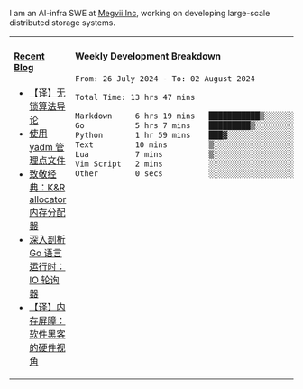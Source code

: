 I am an AI-infra SWE at [Megvii Inc](https://en.megvii.com/), working on developing large-scale distributed storage systems.

<table width="960px">
<tr>
<td valign="top" width="50%">

#### <a href="https://www.kongjun18.me" target="_blank">Recent Blog</a>

<!-- BLOG-POST-LIST:START -->
- [【译】无锁算法导论](https://kongjun18.github.io/posts/2023/07/14/)
- [使用 yadm 管理点文件](https://kongjun18.github.io/posts/2023/04/07/)
- [致敬经典：K&amp;R allocator 内存分配器](https://kongjun18.github.io/posts/2022/12/12/)
- [深入剖析 Go 语言运行时：IO 轮询器](https://kongjun18.github.io/posts/2022/11/21/)
- [【译】内存屏障：软件黑客的硬件视角](https://kongjun18.github.io/posts/2022/11/03/)
<!-- BLOG-POST-LIST:END -->

</td>
<td valign="top" width="50%">

#### Weekly Development Breakdown

<!--START_SECTION:waka-->

```txt
From: 26 July 2024 - To: 02 August 2024

Total Time: 13 hrs 47 mins

Markdown     6 hrs 19 mins   ███████████▒░░░░░░░░░░░░░   45.90 %
Go           5 hrs 7 mins    █████████▒░░░░░░░░░░░░░░░   37.20 %
Python       1 hr 59 mins    ███▓░░░░░░░░░░░░░░░░░░░░░   14.41 %
Text         10 mins         ▒░░░░░░░░░░░░░░░░░░░░░░░░   01.30 %
Lua          7 mins          ▒░░░░░░░░░░░░░░░░░░░░░░░░   00.85 %
Vim Script   2 mins          ░░░░░░░░░░░░░░░░░░░░░░░░░   00.26 %
Other        0 secs          ░░░░░░░░░░░░░░░░░░░░░░░░░   00.08 %
```

<!--END_SECTION:waka-->
</td>
</tr>

</table>
